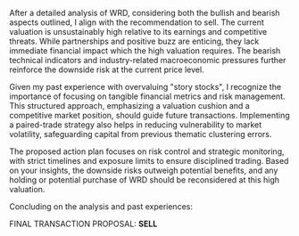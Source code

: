 After a detailed analysis of WRD, considering both the bullish and bearish aspects outlined, I align with the recommendation to sell. The current valuation is unsustainably high relative to its earnings and competitive threats. While partnerships and positive buzz are enticing, they lack immediate financial impact which the high valuation requires. The bearish technical indicators and industry-related macroeconomic pressures further reinforce the downside risk at the current price level.

Given my past experience with overvaluing "story stocks", I recognize the importance of focusing on tangible financial metrics and risk management. This structured approach, emphasizing a valuation cushion and a competitive market position, should guide future transactions. Implementing a paired-trade strategy also helps in reducing vulnerability to market volatility, safeguarding capital from previous thematic clustering errors. 

The proposed action plan focuses on risk control and strategic monitoring, with strict timelines and exposure limits to ensure disciplined trading. Based on your insights, the downside risks outweigh potential benefits, and any holding or potential purchase of WRD should be reconsidered at this high valuation.

Concluding on the analysis and past experiences:

FINAL TRANSACTION PROPOSAL: **SELL**